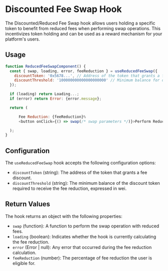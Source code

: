 # Discounted Fee Swap Hook

The Discounted/Reduced Fee Swap hook allows users holding a specific token to benefit from reduced fees when performing swap operations. This incentivizes token holding and can be used as a reward mechanism for your platform's users.

## Usage

```javascript
function ReducedFeeSwapComponent() {
  const { swap, loading, error, feeReduction } = useReducedFeeSwap({
    discountToken: '0x5678...', // Address of the token that grants a fee discount
    discountThreshold: '100000000000000000000' // Minimum balance for discount (e.g., 100 tokens with 18 decimals)
  });

  if (loading) return Loading...;
  if (error) return Error: {error.message};

  return (

      Fee Reduction: {feeReduction}%
      <button onClick={() => swap(/* swap parameters */)}>Perform Reduced Fee Swap

  );
}
```

## Configuration

The `useReducedFeeSwap` hook accepts the following configuration options:

- `discountToken` (string): The address of the token that grants a fee discount.
- `discountThreshold` (string): The minimum balance of the discount token required to receive the fee reduction, expressed in wei.

## Return Values

The hook returns an object with the following properties:

- `swap` (function): A function to perform the swap operation with reduced fees.
- `loading` (boolean): Indicates whether the hook is currently calculating the fee reduction.
- `error` (Error | null): Any error that occurred during the fee reduction calculation.
- `feeReduction` (number): The percentage of fee reduction the user is eligible for.
